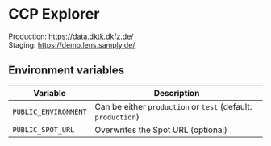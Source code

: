 # CCP Explorer

Production: https://data.dktk.dkfz.de/  
Staging: https://demo.lens.samply.de/

## Environment variables

| Variable             | Description                                                  |
| -------------------- | ------------------------------------------------------------ |
| `PUBLIC_ENVIRONMENT` | Can be either `production` or `test` (default: `production`) |
| `PUBLIC_SPOT_URL`    | Overwrites the Spot URL (optional)                           |
